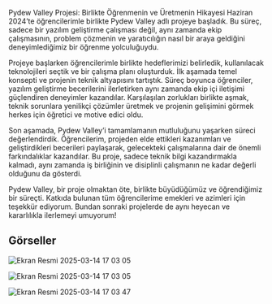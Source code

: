 Pydew Valley Projesi: Birlikte Öğrenmenin ve Üretmenin Hikayesi
Haziran 2024’te öğrencilerimle birlikte Pydew Valley adlı projeye başladık. Bu süreç, sadece bir yazılım geliştirme çalışması değil, aynı zamanda ekip çalışmasının, problem çözmenin ve yaratıcılığın nasıl bir araya geldiğini deneyimlediğimiz bir öğrenme yolculuğuydu.

Projeye başlarken öğrencilerimle birlikte hedeflerimizi belirledik, kullanılacak teknolojileri seçtik ve bir çalışma planı oluşturduk. İlk aşamada temel konsepti ve projenin teknik altyapısını tartıştık. Süreç boyunca öğrenciler, yazılım geliştirme becerilerini ilerletirken aynı zamanda ekip içi iletişimi güçlendiren deneyimler kazandılar. Karşılaşılan zorlukları birlikte aşmak, teknik sorunlara yenilikçi çözümler üretmek ve projenin gelişimini görmek herkes için öğretici ve motive edici oldu.

Son aşamada, Pydew Valley’i tamamlamanın mutluluğunu yaşarken süreci değerlendirdik. Öğrencilerim, projeden elde ettikleri kazanımları ve geliştirdikleri becerileri paylaşarak, gelecekteki çalışmalarına dair de önemli farkındalıklar kazandılar. Bu proje, sadece teknik bilgi kazandırmakla kalmadı, aynı zamanda iş birliğinin ve disiplinli çalışmanın ne kadar değerli olduğunu da gösterdi.

Pydew Valley, bir proje olmaktan öte, birlikte büyüdüğümüz ve öğrendiğimiz bir süreçti. Katkıda bulunan tüm öğrencilerime emekleri ve azimleri için teşekkür ediyorum. Bundan sonraki projelerde de aynı heyecan ve kararlılıkla ilerlemeyi umuyorum!

## Görseller
![Ekran Resmi 2025-03-14 17 03 05](https://github.com/user-attachments/assets/8b970c29-0b0d-4180-a770-9f8ea2532140)

![Ekran Resmi 2025-03-14 17 03 05](https://github.com/user-attachments/assets/a5ccf205-0686-4e79-a0cf-9eb6c1f8725f)

![Ekran Resmi 2025-03-14 17 03 47](https://github.com/user-attachments/assets/cf0d2ed5-bb8f-4bb1-8a7f-841b43a17ceb)
